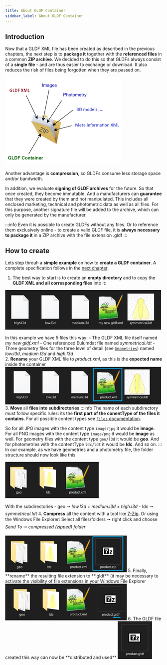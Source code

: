 ```yaml
---
title: About GLDF Container
sidebar_label: About GLDF Container
---
```


## Introduction

Now that a GLDF XML file has been created as described in the previous chapters, the next step is to **package it** together with the **referenced files** in a common **ZIP archive**. We decided to do this so that GLDFs always consist of a **single file** - and are thus easier to exchange or download. It also reduces the risk of files being forgotten when they are passed on.

<!-- markdownlint-disable-next-line -->
<img src="/img/docs/container/container.webp" alt="GLDF Container" width="370" />

Another advantage is **compression**, so GLDFs consume less storage space and/or bandwidth.

In addition, we evaluate **signing of GLDF archives** for the future. So that once created, they become immutable. And a manufacturers can **guarantee** that they were created by them and not manipulated. This includes all enclosed marketing, technical and photometric data as well as all files. For this purpose, another signature file will be added to the archive, which can only be generated by the manufacturer.

:::info
Even it is possible to create GLDFs without any files. Or to reference them exclusively online - to create a valid GLDF file, it is **always necessary to package it** in a ZIP archive with the file extension .gldf
:::

## How to create

Lets step throuh a **simple example** on how to **create a GLDF container**. A complete specification follows in the [next chapter](container-specification.md).

1. The best way to start is to create an **empty directory** and to copy the **GLDF XML and all corresponding files** into it:
  <!-- markdownlint-disable-next-line -->
  <img src="/img/docs/container/create-1.webp" alt="GLDF Container" width="500" /><br />
  
  In this example we have 5 files this way:
    - The GLDF XML file itself named *my new gldf.xml*
    - One referenced Eulumdat file named *symmetrical.ldt*
    - Three geometry files for the three level of detail (see [`Geometries`](/docs/structure/geometries.md)) named *low.l3d*, *medium.l3d* and *high.l3d*  
2. **Rename** your GLDF XML file to *product.xml*, as this is the **expected name** inside the container
    <!-- markdownlint-disable-next-line -->
    <img src="/img/docs/container/create-2.webp" alt="GLDF Container" width="500" />
3. **Move** all **files into subdirectories**
  :::info
  The name of each subdirectory must follow specific rules: its the **first part of the conentType of the files it contains**. For all possible content types see [`Files` documentation](/docs/structure/files.md#available-content-types).
  
  So for all JPG images with the content type `image/jpg` it would be **image**. For all PNG images with the content type `image/png` it would be **image** as well. For geometry files with the content type `geo/l3d` it would be **geo**. And for photometries with the contentType `ldc/ldt` it would be **ldc**. And so on.
  :::
  In our example, as we have geometries and a photometry file, the folder structure should now look like this
  <!-- markdownlint-disable-next-line -->
  <img src="/img/docs/container/create-3.webp" alt="GLDF Container" width="300" />

  With the subdirectories
    - geo 🠖 *low.l3d* + *medium.l3d* + *high.l3d*
    - ldc 🠖 *symmetrical.ldt*
4. **Compress** all the content with a tool like [7-Zip](https://7-zip.org). Or using the Windows File Explorer: Select all files/folders 🠖 right click and choose *Send To* 🠖 *compressed (zipped) folder*
  <!-- markdownlint-disable-next-line -->
  <img src="/img/docs/container/create-4.webp" alt="GLDF Container" width="390" />
5. Finally, **rename** the resulting file extension to **.gldf** (it may be necessary to activate the visibility of file extensions in your Windows File Explorer
  <!-- markdownlint-disable-next-line -->
  <img src="/img/docs/container/create-5.webp" alt="GLDF Container" width="390" />
6. The GLDF file created this way can now be **distributed and used**
  <!-- markdownlint-disable-next-line -->
  <img src="/img/docs/container/create-6.webp" alt="GLDF Container" width="110" />